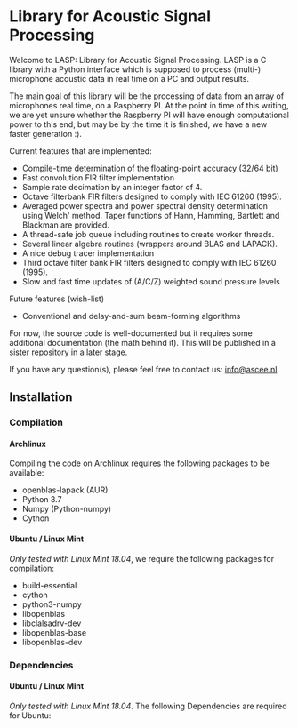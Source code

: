 # Library for Acoustic Signal Processing

Welcome to LASP: Library for Acoustic Signal Processing. LASP is a C library
with a Python interface which is supposed to process (multi-) microphone
acoustic data in real time on a PC and output results.

The main goal of this library will be the processing of data from an
array of microphones real time, on a Raspberry PI. At the point in
time of this writing, we are yet unsure whether the Raspberry PI will
have enough computational power to this end, but may be by the time it
is finished, we have a new faster generation :).

Current features that are implemented:
- Compile-time determination of the floating-point accuracy (32/64 bit)
- Fast convolution FIR filter implementation
- Sample rate decimation by an integer factor of 4.
- Octave filterbank FIR filters designed to comply with IEC 61260
  (1995).
- Averaged power spectra and power spectral density determination
  using Welch' method. Taper functions of Hann, Hamming, Bartlett and
  Blackman are provided.
- A thread-safe job queue including routines to create worker threads.
- Several linear algebra routines (wrappers around BLAS and LAPACK).
- A nice debug tracer implementation
- Third octave filter bank FIR filters designed to comply with IEC 61260
  (1995).
- Slow and fast time updates of (A/C/Z) weighted sound pressure levels

Future features (wish-list)
- Conventional and delay-and-sum beam-forming algorithms

For now, the source code is well-documented but it requires some
additional documentation (the math behind it). This will be published
in a sister repository in a later stage.

If you have any question(s), please feel free to contact us: info@ascee.nl.


## Installation

### Compilation

#### Archlinux

Compiling the code on Archlinux requires the following packages to be available:

- openblas-lapack (AUR)
- Python 3.7
- Numpy (Python-numpy)
- Cython

#### Ubuntu / Linux Mint

*Only tested with Linux Mint 18.04*, we require the following packages for
compilation:

- build-essential
- cython
- python3-numpy
- libopenblas
- libclalsadrv-dev
- libopenblas-base
- libopenblas-dev

### Dependencies

#### Ubuntu / Linux Mint

*Only tested with Linux Mint 18.04*. The following Dependencies are required
for Ubuntu:
